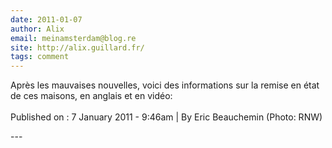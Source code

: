 ```yaml
---
date: 2011-01-07
author: Alix
email: meinamsterdam@blog.re
site: http://alix.guillard.fr/
tags: comment
---
```


<p>
Après les mauvaises nouvelles, voici des informations sur la remise en état de ces maisons, en anglais et en vidéo:<br/>

<script type="text/javascript" src="http://rnw.bbvms.com/p/embedPlayout/c/1114276.js"></script>
<br/>
Published on : 7 January 2011 - 9:46am | By Eric Beauchemin (Photo: RNW) 
</p>
---